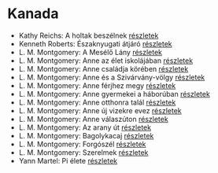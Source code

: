 # Kanada

- Kathy Reichs: A holtak beszélnek [részletek](_details/%7Bopf.creator%7D.md#id_157)
- Kenneth Roberts: Északnyugati átjáró [részletek](_details/%7Bopf.creator%7D.md#id_745)
- L. M. Montgomery: A Mesélő Lány [részletek](_details/%7Bopf.creator%7D.md#id_492)
- L. M. Montgomery: Anne az élet iskolájában [részletek](_details/%7Bopf.creator%7D.md#id_483)
- L. M. Montgomery: Anne családja körében [részletek](_details/%7Bopf.creator%7D.md#id_484)
- L. M. Montgomery: Anne és a Szivárvány-völgy [részletek](_details/%7Bopf.creator%7D.md#id_485)
- L. M. Montgomery: Anne férjhez megy [részletek](_details/%7Bopf.creator%7D.md#id_486)
- L. M. Montgomery: Anne gyermekei a háborúban [részletek](_details/%7Bopf.creator%7D.md#id_487)
- L. M. Montgomery: Anne otthonra talál [részletek](_details/%7Bopf.creator%7D.md#id_488)
- L. M. Montgomery: Anne új vizekre evez [részletek](_details/%7Bopf.creator%7D.md#id_489)
- L. M. Montgomery: Anne válaszúton [részletek](_details/%7Bopf.creator%7D.md#id_490)
- L. M. Montgomery: Az arany út [részletek](_details/%7Bopf.creator%7D.md#id_491)
- L. M. Montgomery: Bagolykacaj [részletek](_details/%7Bopf.creator%7D.md#id_495)
- L. M. Montgomery: Forgószél [részletek](_details/%7Bopf.creator%7D.md#id_496)
- L. M. Montgomery: Szerelmek [részletek](_details/%7Bopf.creator%7D.md#id_497)
- Yann Martel: Pi élete [részletek](_details/%7Bopf.creator%7D.md#id_1458)